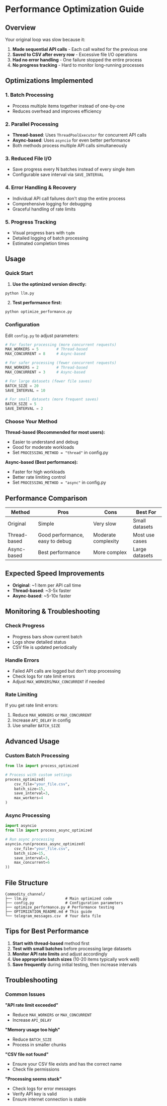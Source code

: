 # Performance Optimization Guide

## Overview

Your original loop was slow because it:
1. **Made sequential API calls** - Each call waited for the previous one
2. **Saved to CSV after every row** - Excessive file I/O operations
3. **Had no error handling** - One failure stopped the entire process
4. **No progress tracking** - Hard to monitor long-running processes

## Optimizations Implemented

### 1. **Batch Processing**
- Process multiple items together instead of one-by-one
- Reduces overhead and improves efficiency

### 2. **Parallel Processing**
- **Thread-based**: Uses `ThreadPoolExecutor` for concurrent API calls
- **Async-based**: Uses `asyncio` for even better performance
- Both methods process multiple API calls simultaneously

### 3. **Reduced File I/O**
- Save progress every N batches instead of every single item
- Configurable save interval via `SAVE_INTERVAL`

### 4. **Error Handling & Recovery**
- Individual API call failures don't stop the entire process
- Comprehensive logging for debugging
- Graceful handling of rate limits

### 5. **Progress Tracking**
- Visual progress bars with `tqdm`
- Detailed logging of batch processing
- Estimated completion times

## Usage

### Quick Start

1. **Use the optimized version directly:**
```bash
python llm.py
```

2. **Test performance first:**
```bash
python optimize_performance.py
```

### Configuration

Edit `config.py` to adjust parameters:

```python
# For faster processing (more concurrent requests)
MAX_WORKERS = 5        # Thread-based
MAX_CONCURRENT = 8     # Async-based

# For safer processing (fewer concurrent requests)
MAX_WORKERS = 2        # Thread-based  
MAX_CONCURRENT = 3     # Async-based

# For large datasets (fewer file saves)
BATCH_SIZE = 20
SAVE_INTERVAL = 10

# For small datasets (more frequent saves)
BATCH_SIZE = 5
SAVE_INTERVAL = 2
```

### Choose Your Method

**Thread-based (Recommended for most users):**
- Easier to understand and debug
- Good for moderate workloads
- Set `PROCESSING_METHOD = "thread"` in config.py

**Async-based (Best performance):**
- Faster for high workloads
- Better rate limiting control
- Set `PROCESSING_METHOD = "async"` in config.py

## Performance Comparison

| Method | Pros | Cons | Best For |
|--------|------|------|----------|
| Original | Simple | Very slow | Small datasets |
| Thread-based | Good performance, easy to debug | Moderate complexity | Most use cases |
| Async-based | Best performance | More complex | Large datasets |

## Expected Speed Improvements

- **Original**: ~1 item per API call time
- **Thread-based**: ~3-5x faster
- **Async-based**: ~5-10x faster

## Monitoring & Troubleshooting

### Check Progress
- Progress bars show current batch
- Logs show detailed status
- CSV file is updated periodically

### Handle Errors
- Failed API calls are logged but don't stop processing
- Check logs for rate limit errors
- Adjust `MAX_WORKERS`/`MAX_CONCURRENT` if needed

### Rate Limiting
If you get rate limit errors:
1. Reduce `MAX_WORKERS` or `MAX_CONCURRENT`
2. Increase `API_DELAY` in config
3. Use smaller `BATCH_SIZE`

## Advanced Usage

### Custom Batch Processing
```python
from llm import process_optimized

# Process with custom settings
process_optimized(
    csv_file="your_file.csv",
    batch_size=15,
    save_interval=3,
    max_workers=4
)
```

### Async Processing
```python
import asyncio
from llm import process_async_optimized

# Run async processing
asyncio.run(process_async_optimized(
    csv_file="your_file.csv",
    batch_size=15,
    save_interval=3,
    max_concurrent=6
))
```

## File Structure

```
Commodity_channel/
├── llm.py                 # Main optimized code
├── config.py              # Configuration parameters
├── optimize_performance.py # Performance testing
├── OPTIMIZATION_README.md # This guide
└── telegram_messages.csv  # Your data file
```

## Tips for Best Performance

1. **Start with thread-based** method first
2. **Test with small batches** before processing large datasets
3. **Monitor API rate limits** and adjust accordingly
4. **Use appropriate batch sizes** (10-20 items typically work well)
5. **Save frequently** during initial testing, then increase intervals

## Troubleshooting

### Common Issues

**"API rate limit exceeded"**
- Reduce `MAX_WORKERS` or `MAX_CONCURRENT`
- Increase `API_DELAY`

**"Memory usage too high"**
- Reduce `BATCH_SIZE`
- Process in smaller chunks

**"CSV file not found"**
- Ensure your CSV file exists and has the correct name
- Check file permissions

**"Processing seems stuck"**
- Check logs for error messages
- Verify API key is valid
- Ensure internet connection is stable 
